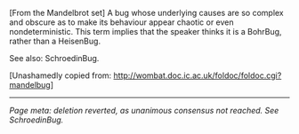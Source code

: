 [From the Mandelbrot set] A bug whose underlying causes are so complex and obscure as to make its behaviour appear chaotic or even nondeterministic. This term implies that the speaker thinks it is a BohrBug, rather than a HeisenBug. 

See also: SchroedinBug.

[Unashamedly copied from: http://wombat.doc.ic.ac.uk/foldoc/foldoc.cgi?mandelbug]

----
*Page meta: deletion reverted, as unanimous consensus not reached. See SchroedinBug.*
